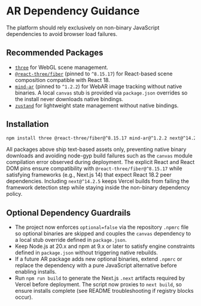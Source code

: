 # AR Dependency Guidance

The platform should rely exclusively on non-binary JavaScript dependencies to avoid browser load failures.

## Recommended Packages
- [`three`](https://www.npmjs.com/package/three) for WebGL scene management.
- [`@react-three/fiber`](https://www.npmjs.com/package/@react-three/fiber) (pinned to `^8.15.17`) for React-based scene composition compatible with React 18.
- [`mind-ar`](https://www.npmjs.com/package/mind-ar) (pinned to `^1.2.2`) for WebAR image tracking without native binaries. A local `canvas` stub is provided via `package.json` overrides so the install never downloads native bindings.
- [`zustand`](https://www.npmjs.com/package/zustand) for lightweight state management without native bindings.

## Installation
```bash
npm install three @react-three/fiber@^8.15.17 mind-ar@^1.2.2 next@^14.2.5 react@^18.2.0 react-dom@^18.2.0 zustand
```

All packages above ship text-based assets only, preventing native binary downloads and avoiding node-gyp build failures such as the `canvas` module compilation error observed during deployment. The explicit React and React DOM pins ensure compatibility with `@react-three/fiber@^8.15.17` while satisfying frameworks (e.g., Next.js 14) that expect React 18.2 peer dependencies. Including `next@^14.2.5` keeps Vercel builds from failing the framework detection step while staying inside the non-binary dependency policy.

## Optional Dependency Guardrails
- The project now enforces `optional=false` via the repository `.npmrc` file so optional binaries are skipped and couples the `canvas` dependency to a local stub override defined in `package.json`.
- Keep Node.js at 20.x and npm at 9.x or later to satisfy engine constraints defined in `package.json` without triggering native rebuilds.
- If a future AR package adds new optional binaries, extend `.npmrc` or replace the dependency with a pure JavaScript alternative before enabling installs.
- Run `npm run build` to generate the Next.js `.next` artifacts required by Vercel before deployment. The script now proxies to `next build`, so ensure installs complete (see README troubleshooting if registry blocks occur).
